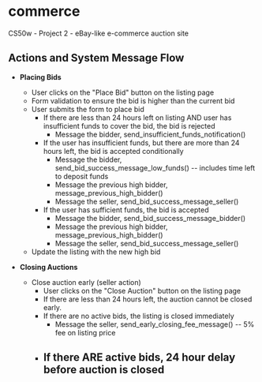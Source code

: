 # commerce
CS50w - Project 2 - eBay-like e-commerce auction site







## Actions and System Message Flow

- **Placing Bids**
    - User clicks on the "Place Bid" button on the listing page
    - Form validation to ensure the bid is higher than the current bid
    - User submits the form to place bid
        - If there are less than 24 hours left on listing AND user has insufficient funds to cover the bid, the bid is rejected
            - Message the bidder, send_insufficient_funds_notification()
        - If the user has insufficient funds, but there are more than 24 hours left, the bid is accepted conditionally
            - Message the bidder, send_bid_success_message_low_funds() -- includes time left to deposit funds
            - Message the previous high bidder, message_previous_high_bidder()
            - Message the seller, send_bid_success_message_seller()
        - If the user has sufficient funds, the bid is accepted
            - Message the bidder, send_bid_success_message_bidder()
            - Message the previous high bidder, message_previous_high_bidder()
            - Message the seller, send_bid_success_message_seller()
    - Update the listing with the new high bid

- **Closing Auctions**
    - Close auction early (seller action)
        - User clicks on the "Close Auction" button on the listing page
        - If there are less than 24 hours left, the auction cannot be closed early.
        - If there are no active bids, the listing is closed immediately
            - Message the seller, send_early_closing_fee_message() -- 5% fee on listing price
        - If there ARE active bids, 24 hour delay before auction is closed
            - 

